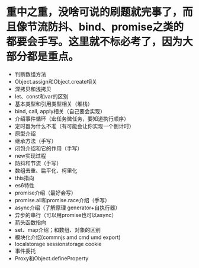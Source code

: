 # 重中之重，没啥可说的刷题就完事了，而且像节流防抖、bind、promise之类的都要会手写。这里就不标必考了，因为大部分都是重点。

- 判断数组方法
- Object.assign和Object.create相关
- 深拷贝和浅拷贝
- let、const和var的区别
- 基本类型和引用类型相关（堆栈）
- bind, call, apply相关（自己要会实现）
- 介绍事件循环（宏任务微任务，要知道执行顺序）
- 定时器为什么不准（有可能会让你实现一个倒计时）
- 原型介绍
- 继承方法（手写）
- 闭包介绍和它的作用（手写）
- new实现过程
- 防抖和节流（手写）
- 数组去重、扁平化、柯里化
- this指向
- es6特性
- promise介绍（最好会写）
- promise.all和promise.race介绍（手写）
- async介绍（了解原理 generator+自执行器）
- 异步的串行（可以用promise也可以async）
- 箭头函数指向
- set、map介绍；和数组、对象的区别
- 模块化介绍(commnjs amd cmd umd export)
- localstorage sessionstorage cookie
- 事件委托
- Proxy和Object.defineProperty
